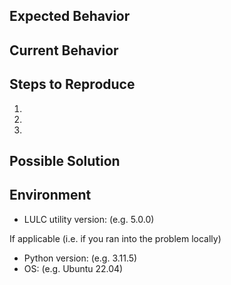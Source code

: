 <!--- This template is to report a problem/issue/bug. To request a feature, use the feature (i.e. a new functionality) use the feature_request template! -->

<!--- Provide a general summary of the issue in the Title above -->
<!--- Where helpful, include code, logs, stack traces or visuals (images/videos) to this issue -->

## Expected Behavior
<!--- Tell us what should happen? What are you trying to accomplish? -->

## Current Behavior
<!--- Tell us what happens instead of the expected behavior -->

## Steps to Reproduce
<!--- State the *exact* steps you take to reproduce the same error again and again. -->
<!--- Try to make the example as simple as possible i.e. remove steps you think are not related to the problem, use the simplest input possible and try if you can still reproduce it.-->

1.
2.
3.

## Possible Solution
<!--- Not obligatory, but suggest a fix/reason for the bug if you already investigated -->

## Environment

- LULC utility version: (e.g. 5.0.0)

If applicable (i.e. if you ran into the problem locally)
- Python version: (e.g. 3.11.5)
- OS: (e.g. Ubuntu 22.04)